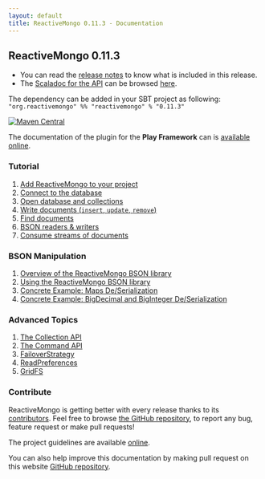 ```yaml
---
layout: default
title: ReactiveMongo 0.11.3 - Documentation
---
```


## ReactiveMongo 0.11.3

* You can read the [release notes](release-details.html) to know what is included in this release.
* The [Scaladoc for the API](../api/index.html) can be browsed [here](../api/index.html).

The dependency can be added in your SBT project as following: `"org.reactivemongo" %% "reactivemongo" % "0.11.3"`

[![Maven Central](https://maven-badges.herokuapp.com/maven-central/org.reactivemongo/reactivemongo_2.11/badge.svg)](https://maven-badges.herokuapp.com/maven-central/org.reactivemongo/reactivemongo_2.11/)

The documentation of the plugin for the **Play Framework** can is [available online](tutorial/play2.html).

### Tutorial

1. [Add ReactiveMongo to your project](tutorial/setup.html)
2. [Connect to the database](tutorial/connect-database.html)
3. [Open database and collections](tutorial/database-and-collection.html)
4. [Write documents (`insert`, `update`, `remove`)](tutorial/write-documents.html)
5. [Find documents](tutorial/find-documents.html)
6. [BSON readers & writers](bson/typeclasses.html)
7. [Consume streams of documents](tutorial/consume-streams.html)

### BSON Manipulation

1. [Overview of the ReactiveMongo BSON library](bson/overview.html)
2. [Using the ReactiveMongo BSON library](bson/usage.html)
3. [Concrete Example: Maps De/Serialization](bson/example-maps.html)
4. [Concrete Example: BigDecimal and BigInteger De/Serialization](bson/example-bigdecimal.html)

### Advanced Topics

1. [The Collection API](advanced-topics/collection-api.html)
2. [The Command API](advanced-topics/commands.html)
3. [FailoverStrategy](advanced-topics/failoverstrategy.html)
4. [ReadPreferences](advanced-topics/read-preferences.html)
5. [GridFS](advanced-topics/gridfs.html)

### Contribute

ReactiveMongo is getting better with every release thanks to its [contributors](https://github.com/ReactiveMongo/ReactiveMongo/graphs/contributors). Feel free to browse [the GitHub repository](https://github.com/ReactiveMongo), to report any bug, feature request or make pull requests!

The project guidelines are available [online](https://github.com/ReactiveMongo/ReactiveMongo/blob/master/CONTRIBUTING.md#reactivemongo-developer--contributor-guidelines).

You can also help improve this documentation by making pull request on this website [GitHub repository](https://github.com/ReactiveMongo/reactivemongo-site).
